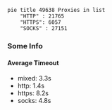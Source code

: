 
```mermaid
pie title 49638 Proxies in list
    "HTTP" : 21765
    "HTTPS": 6057
    "SOCKS" : 27151
```

### Some Info
#### Average Timeout

- mixed: 3.3s
- http: 1.4s
- https: 8.2s
- socks: 4.8s